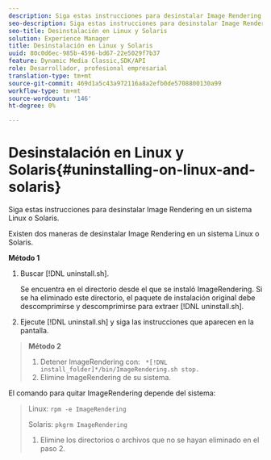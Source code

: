```yaml
---
description: Siga estas instrucciones para desinstalar Image Rendering en un sistema Linux o Solaris.
seo-description: Siga estas instrucciones para desinstalar Image Rendering en un sistema Linux o Solaris.
seo-title: Desinstalación en Linux y Solaris
solution: Experience Manager
title: Desinstalación en Linux y Solaris
uuid: 80c0d6ec-985b-4596-bd67-22e5029f7b37
feature: Dynamic Media Classic,SDK/API
role: Desarrollador, profesional empresarial
translation-type: tm+mt
source-git-commit: 469d1a5c43a972116a8a2efb0de5708800130a99
workflow-type: tm+mt
source-wordcount: '146'
ht-degree: 0%

---
```



# Desinstalación en Linux y Solaris{#uninstalling-on-linux-and-solaris}

Siga estas instrucciones para desinstalar Image Rendering en un sistema Linux o Solaris.

Existen dos maneras de desinstalar Image Rendering en un sistema Linux o Solaris.

**Método 1**

1. Buscar [!DNL uninstall.sh].

   Se encuentra en el directorio desde el que se instaló ImageRendering. Si se ha eliminado este directorio, el paquete de instalación original debe descomprimirse y descomprimirse para extraer [!DNL uninstall.sh].
1. Ejecute [!DNL uninstall.sh] y siga las instrucciones que aparecen en la pantalla.

>**Método 2**
>
>1. Detener ImageRendering con: ` *[!DNL install_folder]*/bin/ImageRendering.sh stop.`
>1. Elimine ImageRendering de su sistema.

>
>   
El comando para quitar ImageRendering depende del sistema:
>
>   Linux: `rpm -e ImageRendering`
>
>   Solaris: `pkgrm ImageRendering`
>
>1. Elimine los directorios o archivos que no se hayan eliminado en el paso 2.

>



